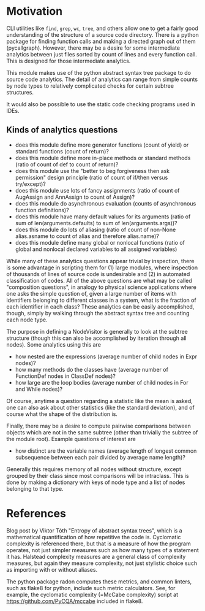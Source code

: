 # Motivation

CLI utilities like `find`, `grep`, `wc`, `tree`, and others allow one
to get a fairly good understanding of the structure of a source code
directory. There is a python package for finding function calls and
making a directed graph out of them (pycallgraph). However, there may
be a desire for some intermediate analytics between just files sorted
by count of lines and every function call. This is designed for those
intermediate analytics.

This module makes use of the python abstract syntax tree package to do
source code analytics. The detail of analytics can range from simple
counts by node types to relatively complicated checks for certain
subtree structures.

It would also be possible to use the static code checking programs used in IDEs.

## Kinds of analytics questions


- does this module define more generator functions (count of yield) or standard functions (count of return)?
- does this module define more in-place methods or standard methods (ratio of count of def to count of return)?
- does this module use the "better to beg forgiveness then ask permission" design principle (ratio of count of if/then versus try/except)? 
- does this module use lots of fancy assignments (ratio of count of AugAssign and AnnAssign to count of Assign)?
- does this module do asynchronous evaluation (counts of asynchronous function definitions)?
- does this module have many default values for its arguments (ratio of sum of len(arguments.defaults) to sum of len(arguments.args))?
- does this module do lots of aliasing (ratio of count of non-None alias.asname to count of alias and therefore alias.name)?
- does this module define many global or nonlocal functions (ratio of global and nonlocal declared variables to all assigned variables)

While many of these analytics questions appear trivial by inspection,
there is some advantage in scripting them for (1) large modules, where
inspection of thousands of lines of source code is undesirable and (2)
in automated classification of codes. All of the above questions are
what may be called "composition questions", in analogy to physical
science applications where one asks the simple question of, given a
large number of items with identifiers belonging to different classes in
a system, what is the fraction of each identifier in each class? These
analytics can be easily accomplished, though, simply by walking through
the abstract syntax tree and counting each node type.

The purpose in defining a NodeVisitor is generally to look at the
subtree structure (though this can also be accomplished by iteration
through all nodes). Some analytics using this are

- how nested are the expressions (average number of child nodes in Expr nodes)?
- how many methods do the classes have (average number of FunctionDef nodes in ClassDef nodes)?
- how large are the loop bodies (average number of child nodes in For and While nodes)?

Of course, anytime a question regarding a statistic like the mean is
asked, one can also ask about other statistics (like the standard
deviation), and of course what the shape of the distribution is.

Finally, there may be a desire to compute pairwise comparisons between
objects which are not in the same subtree (other than trivially
the subtree of the module root). Example questions of interest are

- how distinct are the variable names (average length of longest common subsequence between each pair divided by average name length)?

Generally this requires memory of all nodes without structure, except
grouped by their class since most comparisons will be intraclass. This
is done by making a dictionary with keys of node type and a list of
nodes belonging to that type.

# References

Blog post by Viktor Tóth "Entropy of abstract syntax trees", which is
a mathematical quantification of how repetitive the code is. Cyclomatic
complexity is referenced there, but that is a measure of how the
program operates, not just simpler measures such as how many types of
a statement it has. Halstead complexity measures are a general class
of complexity measures, but again they measure complexity, not just
stylistic choice such as importing with or without aliases. 

The python package radon computes these metrics, and common linters,
such as flake8 for python, include such metric calculators. See, for
example, the cyclomatic complexity (=McCabe complexity) script at
https://github.com/PyCQA/mccabe included in flake8.
